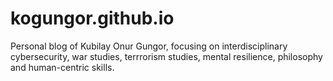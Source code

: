 # kogungor.github.io

Personal blog of Kubilay Onur Gungor, focusing on interdisciplinary cybersecurity, war studies, terrrorism studies, mental resilience, philosophy and human-centric skills.


